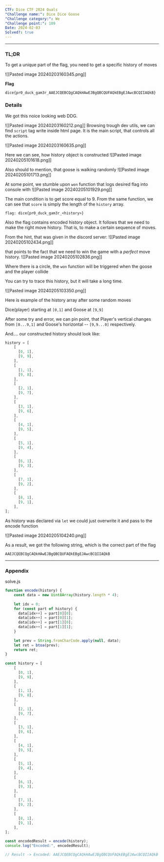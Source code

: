 ```yaml
---
CTF: Dice CTF 2024 Quals
"Challenge name:": Dice Dice Goose
"Challenge category:": We
"Challenge point:": 109
Date: 2024-02-03
Solved?: true
---
```

----
### TL;DR

To get a unique part of the flag, you need to get a specific history of moves

![[Pasted image 20240203160345.png]]

**Flag**

```
dice{pr0_duck_gam3r_AAEJCQEBCQgCAQkHAwEJBgQBCQUFAQkEBgEJAwcBCQIIAQkB}
```


### Details

We got this noice looking web DDG. 

![[Pasted image 20240203160212.png]]
Browsing trough dev utils, we can find `script` tag write inside html page. It is the main script, that controls all the actions.  

![[Pasted image 20240203160635.png]]

Here we can see, how history object is constructed
![[Pasted image 20240205101618.png]]

Also should to mention, that goose is walking randomly
![[Pasted image 20240205101713.png]]

At some point, we stumble upon `won` function that logs desired flag into console with 
![[Pasted image 20240205101929.png]]

The main condition is to get score equal to 9. From the same function, we can see that `score` is simply the length of the `history` array. 

```
flag: dice{pr0_duck_gam3r_<history>}
```

Also the flag contains encoded history object. It follows that we need to make the right move history. That is, to make a certain sequence of moves. 

From the hint, that was given in the discord server:
![[Pasted image 20240205102434.png]]

that points to the fact that we need to win the game with a *perfect* move history.
![[Pasted image 20240205102836.png]]

Where there is a circle, the `won` function will be triggered when the goose and the player collide

You can try to trace this history, but it will take a long time. 

![[Pasted image 20240205103350.png]]

Here is example of the history array after some random moves

Dice(player) starting at `[0,1]` and Goose at `[9,9]`

After some try and error, we can pin point, that Player's vertical changes from `[0...9,1]`
and Goose's horizontal -- `[9,9...0]` respectively.

And.... our constructed history should look like:

```js
history = [
	[
	  [0, 1],
	  [9, 9],
	],
	[
	  [1, 1],
	  [9, 8],
	],
	[
	  [2, 1],
	  [9, 7],
	],
	[
	  [3, 1],
	  [9, 6],
	],
	[
	  [4, 1],
	  [9, 5],
	],
	[
	  [5, 1],
	  [9, 4],
	],
	[
	  [6, 1],
	  [9, 3],
	],
	[
	  [7, 1],
	  [9, 2],
	],
	[
	  [8, 1],
	  [9, 1],
	],
];
```

As history was declared via `let` we could just overwrite it and pass to the encode function

![[Pasted image 20240205104240.png]]

As a result, we got the following string, which is the correct part of the flag

```
AAEJCQEBCQgCAQkHAwEJBgQBCQUFAQkEBgEJAwcBCQIIAQkB
```


---
### Appendix

solve.js
```js
function encode(history) {
    const data = new Uint8Array(history.length * 4);
    
    let idx = 0;
    for (const part of history) {
      data[idx++] = part[0][0];
      data[idx++] = part[0][1];
      data[idx++] = part[1][0];
      data[idx++] = part[1][1];
    }
    
    let prev = String.fromCharCode.apply(null, data);
    let ret = btoa(prev);
    return ret;
}
  
const history = [
	[
	  [0, 1],
	  [9, 9],
	],
	[
	  [1, 1],
	  [9, 8],
	],
	[
	  [2, 1],
	  [9, 7],
	],
	[
	  [3, 1],
	  [9, 6],
	],
	[
	  [4, 1],
	  [9, 5],
	],
	[
	  [5, 1],
	  [9, 4],
	],
	[
	  [6, 1],
	  [9, 3],
	],
	[
	  [7, 1],
	  [9, 2],
	],
	[
	  [8, 1],
	  [9, 1],
	],
];
  
const encodedResult = encode(history);
console.log("Encoded:", encodedResult);

// Result -> Encoded: AAEJCQEBCQgCAQkHAwEJBgQBCQUFAQkEBgEJAwcBCQIIAQkB
```
